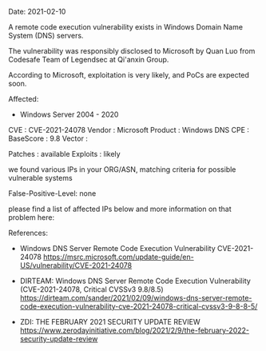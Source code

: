 Date: 2021-02-10

A remote code execution vulnerability exists in 
Windows Domain Name System (DNS) servers. 


The vulnerability was responsibly disclosed to Microsoft 
by Quan Luo from Codesafe Team of Legendsec at Qi'anxin Group.


According to Microsoft, exploitation is very likely,
and PoCs are expected soon.


Affected:

- Windows Server 2004 - 2020



CVE       : CVE-2021-24078
Vendor    : Microsoft
Product   : Windows DNS
CPE       : 
BaseScore : 9.8
Vector    : 

Patches   : available
Exploits  : likely


we found various IPs in your ORG/ASN,
matching criteria for possible vulnerable systems


False-Positive-Level: none


please find a list of affected IPs below
and more information on that problem here:


References:

- Windows DNS Server Remote Code Execution Vulnerability CVE-2021-24078
  https://msrc.microsoft.com/update-guide/en-US/vulnerability/CVE-2021-24078

- DIRTEAM: Windows DNS Server Remote Code Execution Vulnerability (CVE-2021-24078, Critical CVSSv3 9.8/8.5)
  https://dirteam.com/sander/2021/02/09/windows-dns-server-remote-code-execution-vulnerability-cve-2021-24078-critical-cvssv3-9-8-8-5/

- ZDI: THE FEBRUARY 2021 SECURITY UPDATE REVIEW
  https://www.zerodayinitiative.com/blog/2021/2/9/the-february-2022-security-update-review


    

